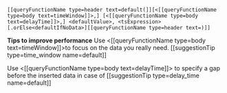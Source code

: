 ```
[[queryFunctionName type=header text=default(]][<[[queryFunctionName type=body text=timeWindow]]>,] [<[[queryFunctionName type=body text=delayTime]]>,] <defaultValue>, <tsExpression> 
[.orElse<defaultIfNoData>][[queryFunctionName type=header text=)]]
```

**Tips to improve performance**
Use <[[queryFunctionName type=body text=timeWindow]]>to focus on the data you really need.
[[suggestionTip type=time_window name=default]]

Use <[[queryFunctionName type=body text=delayTime]]> to specify a gap before the inserted data in case of
[[suggestionTip type=delay_time name=default]]
